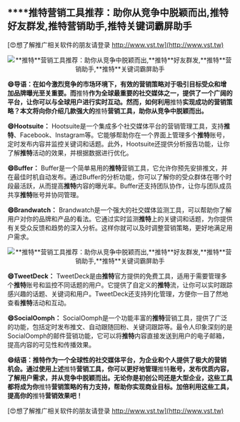 ## ****推特**营销工具推荐：助你从竞争中脱颖而出,**推特**好友群发,**推特**营销助手,**推特**关键词霸屏助手**

[😍想了解推广相关软件的朋友请登录 http://www.vst.tw](http://www.vst.tw)

 <center><img src="https://vst.tw/MP4/tuiguang/png/8.png" alt="**推特**营销工具推荐：助你从竞争中脱颖而出,**推特**好友群发,**推特**营销助手,**推特**关键词霸屏助手"></center>

**😄导语：在如今激烈竞争的市场环境下，有效的营销策略对于吸引目标受众和增加品牌曝光至关重要。而**推特**作为全球最重要的社交媒体之一，提供了一个广阔的平台，让你可以与全球用户进行实时互动。然而，如何利用**推特**实现成功的营销策略？本文将向你介绍几款强大的**推特**营销工具，助你从竞争中脱颖而出。**

**😄Hootsuite：**
Hootsuite是一个集成多个社交媒体平台的营销管理工具，支持**推特**、Facebook、Instagram等。它能够帮助你在一个界面上管理多个**推特**账号，定时发布内容并监控关键词和话题。此外，Hootsuite还提供分析报告功能，让你了解**推特**活动的效果，并根据数据进行优化。

**😄Buffer：**
Buffer是一个简单易用的**推特**营销工具，它允许你预先安排推文，并在最佳时机自动发布。通过Buffer的分析功能，你可以了解你的受众群体在哪个时段最活跃，从而提高**推特**内容的曝光率。Buffer还支持团队协作，让你与团队成员共享**推特**账号并协同管理。

**😄Brandwatch：**
Brandwatch是一个强大的社交媒体监测工具，可以帮助你了解用户对你的品牌和产品的看法。它通过实时监测**推特**上的关键词和话题，为你提供有关受众反馈和趋势的深入分析。这样你就可以及时调整营销策略，更好地满足用户需求。

 <center><img src="https://vst.tw/MP4/tuiguang/png/3.png" alt="**推特**营销工具推荐：助你从竞争中脱颖而出,**推特**好友群发,**推特**营销助手,**推特**关键词霸屏助手"></center>

**😄TweetDeck：**
TweetDeck是由**推特**官方提供的免费工具，适用于需要管理多个**推特**账号和监控不同话题的用户。它提供了自定义的**推特**流，让你可以实时跟踪感兴趣的话题、关键词和用户。TweetDeck还支持列化管理，方便你一目了然地查看**推特**活动和互动。

**😄SocialOomph：**
SocialOomph是一个功能丰富的**推特**营销工具，提供了广泛的功能，包括定时发布推文、自动跟随回粉、关键词跟踪等。最令人印象深刻的是SocialOomph的邮件营销功能，它可以将**推特**内容直接发送到用户的电子邮箱，提高内容的可见性和传播效果。

**😄结语：**推特**作为一个全球性的社交媒体平台，为企业和个人提供了极大的营销机会。通过使用上述**推特**营销工具，你可以更好地管理**推特**账号，发布优质内容，了解用户需求，并从竞争中脱颖而出。无论你是初创公司还是大型企业，这些工具都将成为你**推特**营销策略的有力支持，帮助你实现商业目标。加倍利用这些工具，提高你的**推特**营销效果吧！**

[😍想了解推广相关软件的朋友请登录 http://www.vst.tw](http://www.vst.tw)



